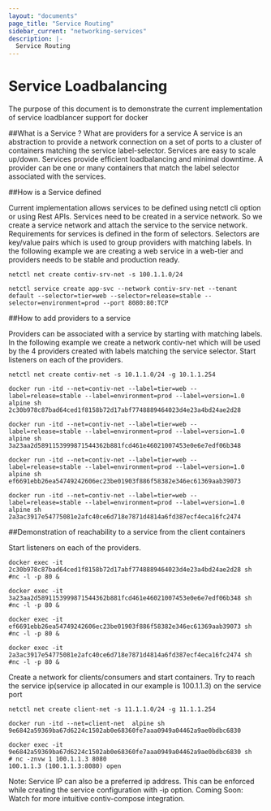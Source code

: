 ```yaml
---
layout: "documents"
page_title: "Service Routing"
sidebar_current: "networking-services"
description: |-
  Service Routing
---
```


# Service Loadbalancing

The purpose of this document is to demonstrate the current implementation of service loadblancer support for docker

##What is a Service ? What are providers for a service
A service is an abstraction to provide a network connection  on a set of ports to a cluster of containers matching the service
label-selector. Services are easy to scale up/down. Services provide efficient loadbalancing and minimal downtime.
A provider can be one or many containers that match the label selector associated with the services.

##How is a Service defined

Current implementation allows services to be defined using netctl cli option or using Rest APIs. Services need to be created in a service network. So we create a service network and attach  the service to the service network. Requirements for services is defined in the form of selectors. Selectors are key/value pairs which is used to group providers with matching labels. In the following example we are creating a web service in a web-tier and providers needs to be stable and production ready.

```
netctl net create contiv-srv-net -s 100.1.1.0/24

netctl service create app-svc --network contiv-srv-net --tenant default --selector=tier=web --selector=release=stable --selector=environment=prod --port 8080:80:TCP
```

##How to add providers to a service

Providers can be associated with a service by starting with matching labels. In the following example we create a network contiv-net which will be used by the 4 providers created with labels matching the service selector. Start listeners on each of the providers.

```
netctl net create contiv-net -s 10.1.1.0/24 -g 10.1.1.254

docker run -itd --net=contiv-net --label=tier=web --label=release=stable --label=environment=prod --label=version=1.0 alpine sh
2c30b978c87bad64ced1f8158b72d17abf7748889464023d4e23a4bd24ae2d28

docker run -itd --net=contiv-net --label=tier=web --label=release=stable --label=environment=prod --label=version=1.0 alpine sh
3a23aa2d5891153999871544362b881fcd461e46021007453e0e6e7edf06b348

docker run -itd --net=contiv-net --label=tier=web --label=release=stable --label=environment=prod --label=version=1.0 alpine sh
ef6691ebb26ea54749242606ec23be01903f886f58382e346ec61369aab39073

docker run -itd --net=contiv-net --label=tier=web --label=release=stable --label=environment=prod --label=version=1.0 alpine sh
2a3ac3917e54775081e2afc40ce6d718e7871d4814a6fd387ecf4eca16fc2474

```

##Demonstration of reachability to a service from the client containers

Start listeners on each of the providers.

```
docker exec -it 2c30b978c87bad64ced1f8158b72d17abf7748889464023d4e23a4bd24ae2d28 sh
#nc -l -p 80 &

docker exec -it 3a23aa2d5891153999871544362b881fcd461e46021007453e0e6e7edf06b348 sh
#nc -l -p 80 &

docker exec -it ef6691ebb26ea54749242606ec23be01903f886f58382e346ec61369aab39073 sh
#nc -l -p 80 &

docker exec -it 2a3ac3917e54775081e2afc40ce6d718e7871d4814a6fd387ecf4eca16fc2474 sh
#nc -l -p 80 &
```

Create a network for clients/consumers and start containers. Try to reach the service ip(service ip allocated in our example is 100.1.1.3) on the service port

```
netctl net create client-net -s 11.1.1.0/24 -g 11.1.1.254

docker run -itd --net=client-net  alpine sh
9e6842a59369ba67d6224c1502ab0e68360fe7aaa0949a04462a9ae0bdbc6830

docker exec -it 9e6842a59369ba67d6224c1502ab0e68360fe7aaa0949a04462a9ae0bdbc6830 sh
# nc -znvw 1 100.1.1.3 8080
100.1.1.3 (100.1.1.3:8080) open
```

Note: Service IP can also be a preferred ip address. This can be enforced while creating the service configuration with -ip option.
Coming Soon: Watch for more intuitive contiv-compose integration.

